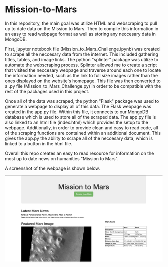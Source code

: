 # Mission-to-Mars

In this repository, the main goal was utilize HTML and webscraping to pull up to date data on the Mission to Mars. Then to compile this information in an easy to read webpage format as well as storing any neccesary data in MongoDB.

First, jupyter notebook file (Mission_to_Mars_Challenge.ipynb) was created to scrape all the neccesary data from the internet. This included gathering titles, tables, and image links. The python "splinter" package was utilize to automate the webscraping process. Splinter allowed me to create a script that visited the neccesary webpage and traverse around each one to locate the information needed, such as the link to full size images rather than the ones displayed on the website's homepage. This file was then converted to a .py file (Mission_to_Mars_Challenge.py) in order to be compatible with the rest of the packages used in this project.

Once all of the data was scraped, the python "Flask" package was used to generate a webpage to display all of this data. The Flask webpage was created in the app.py file. Within this file, it connects to our MongoDB database which is used to store all of the scraped data. The app.py file is also linked to an html file (index.html) which provides the setup to the webpage. Additionally, in order to provide clean and easy to read code, all of the scraping functions are contained within an additional document. This gives the app.py the ability to scrape all of the neccesary data, which is linked to a button in the html file. 

Overall this repo creates an easy to read resource for information on the most up to date news on humanities "Mission to Mars".

A screenshot of the webpage is shown below. 

![alt text](https://raw.githubusercontent.com/KitWilliams07/Mission-to-Mars/main/Challenge/m2m.png)
